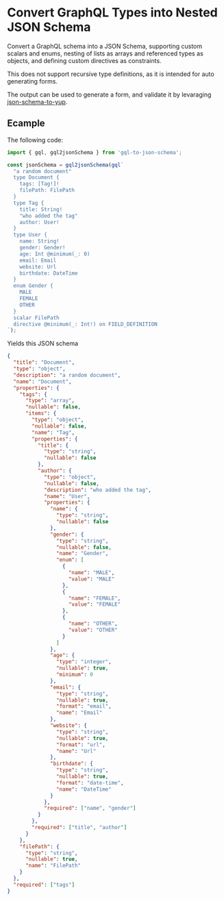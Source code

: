 # Convert GraphQL Types into Nested JSON Schema

Convert a GraphQL schema into a JSON Schema, supporting custom scalars and enums, nesting of lists as arrays and referenced types as objects, and defining custom directives as constraints.

This does not support recursive type definitions, as it is intended for auto generating forms.

The output can be used to generate a form, and validate it by levaraging [json-schema-to-yup](https://github.com/kristianmandrup/json-schema-to-yup).

## Ecample

The following code:

```js
import { gql, gql2jsonSchema } from 'gql-to-json-schema';

const jsonSchema = gql2jsonSchema(gql`
  "a random document"
  type Document {
    tags: [Tag!]!
    filePath: FilePath
  }
  type Tag {
    title: String!
    "who added the tag"
    author: User!
  }
  type User {
    name: String!
    gender: Gender!
    age: Int @minimum(_: 0)
    email: Email
    website: Url
    birthdate: DateTime
  }
  enum Gender {
    MALE
    FEMALE
    OTHER
  }
  scalar FilePath
  directive @minimum(_: Int!) on FIELD_DEFINITION
`);
```

Yields this JSON schema

```json
{
  "title": "Document",
  "type": "object",
  "description": "a random document",
  "name": "Document",
  "properties": {
    "tags": {
      "type": "array",
      "nullable": false,
      "items": {
        "type": "object",
        "nullable": false,
        "name": "Tag",
        "properties": {
          "title": {
            "type": "string",
            "nullable": false
          },
          "author": {
            "type": "object",
            "nullable": false,
            "description": "who added the tag",
            "name": "User",
            "properties": {
              "name": {
                "type": "string",
                "nullable": false
              },
              "gender": {
                "type": "string",
                "nullable": false,
                "name": "Gender",
                "enum": [
                  {
                    "name": "MALE",
                    "value": "MALE"
                  },
                  {
                    "name": "FEMALE",
                    "value": "FEMALE"
                  },
                  {
                    "name": "OTHER",
                    "value": "OTHER"
                  }
                ]
              },
              "age": {
                "type": "integer",
                "nullable": true,
                "minimum": 0
              },
              "email": {
                "type": "string",
                "nullable": true,
                "format": "email",
                "name": "Email"
              },
              "website": {
                "type": "string",
                "nullable": true,
                "format": "url",
                "name": "Url"
              },
              "birthdate": {
                "type": "string",
                "nullable": true,
                "format": "date-time",
                "name": "DateTime"
              }
            },
            "required": ["name", "gender"]
          }
        },
        "required": ["title", "author"]
      }
    },
    "filePath": {
      "type": "string",
      "nullable": true,
      "name": "FilePath"
    }
  },
  "required": ["tags"]
}
```
